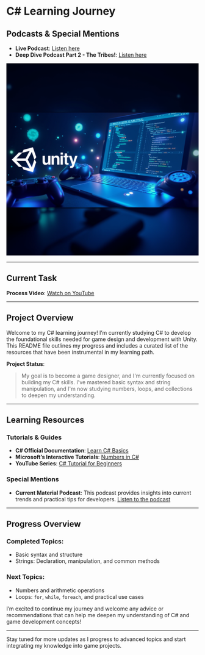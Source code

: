 # C# Learning Journey

## Podcasts & Special Mentions
- **Live Podcast**: [Listen here](https://drive.google.com/file/d/1UAKSAnGSS8SjtPDe-q77Xm0bePW4BunI/view?usp=sharing)
- **Deep Dive Podcast Part 2 - The Tribes!**: [Listen here](https://drive.google.com/file/d/1zVbcFYtX_6-H4OoqoF-5CJl-E3U63neM/view?usp=sharing)

![Alt text](./assets/images/unc.png)

---

## Current Task
**Process Video**: [Watch on YouTube](https://www.youtube.com/watch?v=yH-ewL_u8w8&list=PLdo4fOcmZ0oULFjxrOagaERVAMbmG20Xe&index=10)

---

## Project Overview
Welcome to my C# learning journey! I’m currently studying C# to develop the foundational skills needed for game design and development with Unity. This README file outlines my progress and includes a curated list of the resources that have been instrumental in my learning path.

**Project Status**:
> My goal is to become a game designer, and I'm currently focused on building my C# skills. I've mastered basic syntax and string manipulation, and I'm now studying numbers, loops, and collections to deepen my understanding.

---

## Learning Resources

### Tutorials & Guides
- **C# Official Documentation**: [Learn C# Basics](https://learn.microsoft.com/en-us/dotnet/csharp/tour-of-csharp/)
- **Microsoft’s Interactive Tutorials**: [Numbers in C#](https://learn.microsoft.com/en-us/dotnet/csharp/tour-of-csharp/tutorials/numbers-in-csharp?tutorial-step=1)
- **YouTube Series**: [C# Tutorial for Beginners](https://www.youtube.com/watch?v=Kg_k0vL0dD4&list=PLdo4fOcmZ0oULFjxrOagaERVAMbmG20Xe&index=8)

### Special Mentions
- **Current Material Podcast**: This podcast provides insights into current trends and practical tips for developers. [Listen to the podcast](#)

---

## Progress Overview

### Completed Topics:
- Basic syntax and structure
- Strings: Declaration, manipulation, and common methods

### Next Topics:
- Numbers and arithmetic operations
- Loops: `for`, `while`, `foreach`, and practical use cases

I’m excited to continue my journey and welcome any advice or recommendations that can help me deepen my understanding of C# and game development concepts!

---

Stay tuned for more updates as I progress to advanced topics and start integrating my knowledge into game projects.
